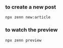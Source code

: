 ### to create a new post

```
npx zenn new:article
```

### to watch the preview

```
npx zenn preview
```
